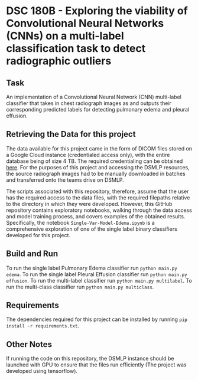# DSC 180B - Exploring the viability of Convolutional Neural Networks (CNNs) on a multi-label classification task to detect radiographic outliers

## Task
An implementation of a Convolutional Neural Network (CNN) multi-label classifier that takes in chest radiograph images as and outputs their corresponding predicted labels for detecting pulmonary edema and pleural effusion.

## Retrieving the Data for this project
The data available for this project came in the form of DICOM files stored on a Google Cloud instance (credentialed access only), with the entire database being of size 4 TB. The required credentialing can be obtained [here](https://physionet.org/content/mimic-cxr/2.0.0/). For the purposes of this project and accessing the DSMLP resources, the source radiograph images had to be manually downloaded in batches and transferred onto the teams drive on DSMLP. 

The scripts associated with this repository, therefore, assume that the user has the required access to the data files, with the required filepaths relative to the directory in which they were developed. However, this GitHub repository contains exploratory notebooks, walking through the data access and model training process, and covers examples of the obtained results. Specifically, the notebook `Single-Var-Model-Edema.ipynb` is a comprehensive exploration of one of the single label binary classifiers developed for this project. 

## Build and Run
To run the single label Pulmonary Edema classifier run `python main.py edema`.
To run the single label Pleural Effusion classifier run `python main.py effusion`.
To run the multi-label classifier run `python main.py multilabel`.
To run the multi-class classifier run `python main.py multiclass`.

## Requirements
The dependencies required for this project can be installed by running `pip install -r requirements.txt`.

## Other Notes
If running the code on this repository, the DSMLP instance should be launched with GPU to ensure that the files run efficiently (The project was developed using tensorflow).
